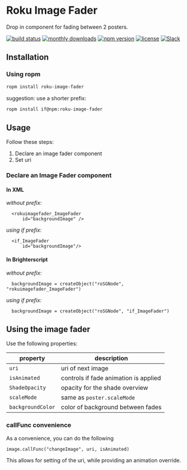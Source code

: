 # Roku Image Fader

Drop in component for fading between 2 posters.

[![build status](https://img.shields.io/github/workflow/status/rokucommunity/roku-image-fader/build.svg?logo=github)](https://github.com/rokucommunity/roku-image-fader/actions?query=workflow%3Abuild)
[![monthly downloads](https://img.shields.io/npm/dm/roku-image-fader.svg?sanitize=true&logo=npm&logoColor=)](https://npmcharts.com/compare/roku-image-fader?minimal=true)
[![npm version](https://img.shields.io/npm/v/roku-image-fader.svg?logo=npm)](https://www.npmjs.com/package/roku-image-fader)
[![license](https://img.shields.io/github/license/rokucommunity/roku-image-fader.svg)](LICENSE)
[![Slack](https://img.shields.io/badge/Slack-RokuCommunity-4A154B?logo=slack)](https://join.slack.com/t/rokudevelopers/shared_invite/zt-4vw7rg6v-NH46oY7hTktpRIBM_zGvwA)

## Installation
### Using ropm
```bash
ropm install roku-image-fader
```

suggestion: use a shorter prefix:

```bash
ropm install if@npm:roku-image-fader
```

## Usage

Follow these steps:

  1. Declare an image fader component
  1. Set uri

### Declare an Image Fader component

#### In XML

*without prefix:*

```
  <rokuimagefader_ImageFader
      id="backgroundImage" />
```


*using if prefix:*

```
  <if_ImageFader
      id="backgroundImage"/>
```

#### In Brighterscript

*without prefix:*

```
  backgroundImage = createObject("roSGNode", "rokuimagefader_ImageFader")
```


*using if prefix:*

```
  backgroundImage = createObject("roSGNode", "if_ImageFader")
```

## Using the image fader

Use the following properties:

| property | description |
| --- | --- |
|`uri`| uri of next image|
|`isAnimated`| controls if fade animation is applied |
|`ShadeOpacity`| opacity for the shade overview |
|`scaleMode`| same as `poster.scaleMode` |
|`backgroundColor`| color of background between fades |

### callFunc convenience

As a convenience, you can do the following

```
image.callFunc("changeImage", uri, isAnimated)
```

This allows for setting of the uri, while providing an animation override.
